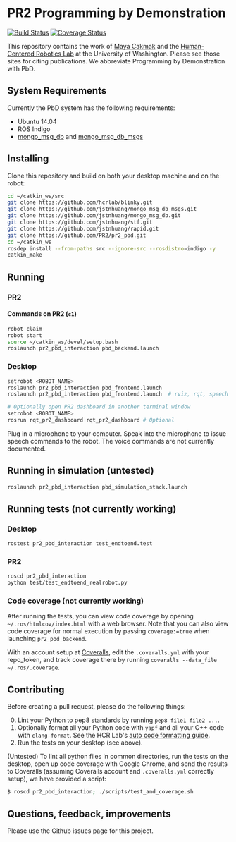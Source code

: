 # PR2 Programming by Demonstration
[![Build Status](https://travis-ci.org/PR2/pr2_pbd.svg?branch=indigo-devel)](https://travis-ci.org/PR2/pr2_pbd)
[![Coverage Status](https://coveralls.io/repos/PR2/pr2_pbd/badge.png?branch=hydro-devel)](https://coveralls.io/r/PR2/pr2_pbd?branch=hydro-devel)

This repository contains the work of [Maya Cakmak](http://www.mayacakmak.com/) and the [Human-Centered Robotics Lab](https://hcrlab.cs.washington.edu/) at the University of Washington. Please see those sites for citing publications. We abbreviate Programming by Demonstration with PbD.

## System Requirements
Currently the PbD system has the following requirements:
- Ubuntu 14.04
- ROS Indigo
- [mongo_msg_db](https://github.com/jstnhuang/mongo_msg_db) and [mongo_msg_db_msgs](https://github.com/jstnhuang/mongo_msg_db_msgs)

## Installing
Clone this repository and build on both your desktop machine and on the robot:
```bash
cd ~/catkin_ws/src
git clone https://github.com/hcrlab/blinky.git
git clone https://github.com/jstnhuang/mongo_msg_db_msgs.git
git clone https://github.com/jstnhuang/mongo_msg_db.git
git clone https://github.com/jstnhuang/stf.git
git clone https://github.com/jstnhuang/rapid.git
git clone https://github.com/PR2/pr2_pbd.git
cd ~/catkin_ws
rosdep install --from-paths src --ignore-src --rosdistro=indigo -y
catkin_make
```

## Running
### PR2
#### Commands on PR2 (`c1`)
```bash
robot claim
robot start
source ~/catkin_ws/devel/setup.bash
roslaunch pr2_pbd_interaction pbd_backend.launch
```

### Desktop
```bash
setrobot <ROBOT_NAME>
roslaunch pr2_pbd_interaction pbd_frontend.launch
roslaunch pr2_pbd_interaction pbd_frontend.launch  # rviz, rqt, speech

# Optionally open PR2 dashboard in another terminal window
setrobot <ROBOT_NAME>
rosrun rqt_pr2_dashboard rqt_pr2_dashboard # Optional
```

Plug in a microphone to your computer.
Speak into the microphone to issue speech commands to the robot.
The voice commands are not currently documented.

## Running in simulation (untested)
```bash
roslaunch pr2_pbd_interaction pbd_simulation_stack.launch
```

## Running tests (not currently working)
### Desktop
```bash
rostest pr2_pbd_interaction test_endtoend.test
```

### PR2
```bash
roscd pr2_pbd_interaction
python test/test_endtoend_realrobot.py
```

### Code coverage (not currently working)
After running the tests, you can view code coverage by opening `~/.ros/htmlcov/index.html` with a web browser. Note that you can also view code coverage for normal execution by passing `coverage:=true` when launching `pr2_pbd_backend`.

With an account setup at [Coveralls](https://coveralls.io), edit the `.coveralls.yml` with your repo_token, and track coverage there by running `coveralls --data_file ~/.ros/.coverage`.

## Contributing
Before creating a pull request, please do the following things:

0. Lint your Python to pep8 standards by running `pep8 file1 file2 ...`.
0. Optionally format all your Python code with `yapf` and all your C++ code with `clang-format`. See the HCR Lab's [auto code formatting guide](https://github.com/hcrlab/wiki/blob/master/development_environment_setup/auto_code_formatting.md).
0. Run the tests on your desktop (see above).

(Untested) To lint all python files in common directories, run the tests on the desktop, open up code coverage with Google Chrome, and send the results to Coveralls (assuming Coveralls account and `.coveralls.yml` correctly setup), we have provided a script:
```bash
$ roscd pr2_pbd_interaction; ./scripts/test_and_coverage.sh
```

## Questions, feedback, improvements
Please use the Github issues page for this project.
